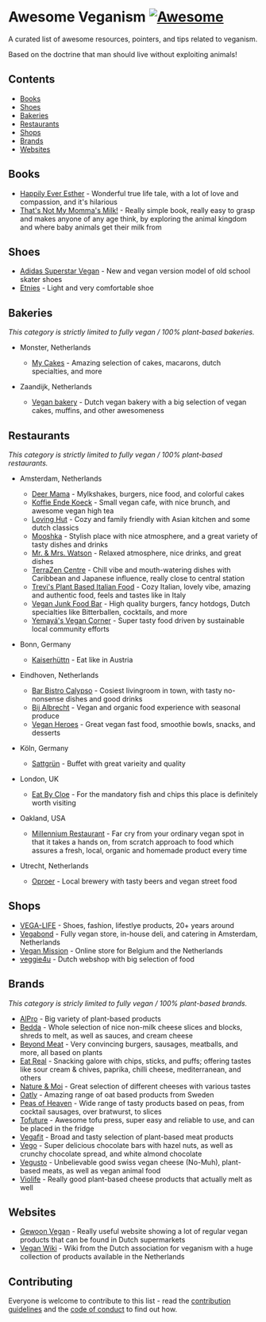 # Awesome Veganism [![Awesome](https://awesome.re/badge.svg)](https://github.com/sindresorhus/awesome)

A curated list of awesome resources, pointers, and tips related to veganism.

Based on the doctrine that man should live without exploiting animals!

## Contents

- [Books](#books)
- [Shoes](#shoes)
- [Bakeries](#bakeries)
- [Restaurants](#restaurants)
- [Shops](#shops)
- [Brands](#brands)
- [Websites](#websites)

## Books

- [Happily Ever Esther](https://www.grandcentralpublishing.com/titles/steve-jenkins/happily-ever-esther/9781538728123/) - Wonderful true life tale, with a lot of love and compassion, and it's hilarious
- [That's Not My Momma's Milk!](https://veganpublishers.com/multimedia-archive/thats-not-my-mommas-milk/) - Really simple book, really easy to grasp and makes anyone of any age think, by exploring the animal kingdom and where baby animals get their milk from

## Shoes

- [Adidas Superstar Vegan](https://www.adidas.com/us/superstar-vegan-shoes/FW2295.html) - New and vegan version model of old school skater shoes
- [Etnies](https://www.etnies.com/us/collections/vegan/) - Light and very comfortable shoe

## Bakeries

*This category is strictly limited to fully vegan / 100% plant-based bakeries.*

- Monster, Netherlands
  - [My Cakes](https://macarononline-nl.mijndomeinwebwinkel.nl/) - Amazing selection of cakes, macarons, dutch specialties, and more

- Zaandijk, Netherlands
  - [Vegan bakery](https://www.veganbakery.nl/) - Dutch vegan bakery with a big selection of vegan cakes, muffins, and other awesomeness

## Restaurants

*This category is strictly limited to fully vegan / 100% plant-based restaurants.*

- Amsterdam, Netherlands
  - [Deer Mama](https://deermama.nl/) - Mylkshakes, burgers, nice food, and colorful cakes
  - [Koffie Ende Koeck](https://koffieendekoeck.nl/) - Small vegan cafe, with nice brunch, and awesome vegan high tea
  - [Loving Hut](https://www.facebook.com/lovinghutamsterdam) - Cozy and family friendly with Asian kitchen and some dutch classics
  - [Mooshka](https://www.mooshka.nl/) - Stylish place with nice atmosphere, and a great variety of tasty dishes and drinks
  - [Mr. & Mrs. Watson](https://watsonsfood.com/) - Relaxed atmosphere, nice drinks, and great dishes
  - [TerraZen Centre](http://terrazencentre.com/) - Chill vibe and mouth-watering dishes with Caribbean and Japanese influence, really close to central station
  - [Trevi's Plant Based Italian Food](https://www.trevisamsterdam.nl/) - Cozy Italian, lovely vibe, amazing and authentic food, feels and tastes like in Italy
  - [Vegan Junk Food Bar](https://www.veganjunkfoodbar.com/) - High quality burgers, fancy hotdogs, Dutch specialties like Bitterballen, cocktails, and more
  - [Yemayá's Vegan Corner](https://yemaya.estate/) - Super tasty food driven by sustainable local community efforts

- Bonn, Germany
  - [Kaiserhüttn](https://kaiserhuettn.com/) - Eat like in Austria
   
- Eindhoven, Netherlands
  - [Bar Bistro Calypso](https://www.bistrocalypso.nl/) - Cosiest livingroom in town, with tasty no-nonsense dishes and good drinks
  - [Bij Albrecht](https://www.bijalbrecht.nl/) - Vegan and organic food experience with seasonal produce
  - [Vegan Heroes](https://veganheroes.nl/) - Great vegan fast food, smoothie bowls, snacks, and desserts

- Köln, Germany
  - [Sattgrün](https://www.sattgruen.com/) - Buffet with great varieity and quality 

- London, UK
  - [Eat By Cloe](https://eatbychloe.com/) - For the mandatory fish and chips this place is definitely worth visiting

- Oakland, USA
  - [Millennium Restaurant](https://www.millenniumrestaurant.com/) - Far cry from your ordinary vegan spot in that it takes a hands on, from scratch approach to food which assures a fresh, local, organic and homemade product every time
 
- Utrecht, Netherlands
  - [Oproer](https://www.oproerbrouwerij.nl/) - Local brewery with tasty beers and vegan street food

## Shops

- [VEGA-LIFE](https://www.vega-life.nl/) - Shoes, fashion, lifestlye products, 20+ years around
- [Vegabond](https://vegabond.nl/) - Fully vegan store, in-house deli, and catering in Amsterdam, Netherlands
- [Vegan Mission](https://www.veganmission.nl/) - Online store for Belgium and the Netherlands
- [veggie4u](https://webshop.veggie4u.nl/) - Dutch webshop with big selection of food

## Brands

*This category is stricly limited to fully vegan / 100% plant-based brands.*

- [AlPro](https://www.alpro.com/nl/) - Big variety of plant-based products
- [Bedda](https://bedda-world.com/) - Whole selection of nice non-milk cheese slices and blocks, shreds to melt, as well as sauces, and cream cheese
- [Beyond Meat](https://www.beyondmeat.com/) - Very convincing burgers, sausages, meatballs, and more, all based on plants
- [Eat Real](https://www.eatreal.co.uk/) - Snacking galore with chips, sticks, and puffs; offering tastes like sour cream & chives, paprika, chilli cheese, mediterranean, and others
- [Nature & Moi](http://www.nature-moi.fr/) - Great selection of different cheeses with various tastes
- [Oatly](https://www.oatly.com/int/) - Amazing range of oat based products from Sweden
- [Peas of Heaven](https://peasofheaven.com/) - Wide range of tasty products based on peas, from cocktail sausages, over bratwurst, to slices
- [Tofuture](https://www.tofuture.com/) - Awesome tofu press, super easy and reliable to use, and can be placed in the fridge
- [Vegafit](https://vegafit.com/) - Broad and tasty selection of plant-based meat products
- [Vego](http://www.vego-chocolate.com/) - Super delicious chocolate bars with hazel nuts, as well as crunchy chocolate spread, and white almond chocolate
- [Vegusto](https://www.vegusto.ch/) - Unbelievable good swiss vegan cheese (No-Muh), plant-based meats, as well as vegan animal food
- [Violife](https://violifefoods.com/) - Really good plant-based cheese products that actually melt as well

## Websites

- [Gewoon Vegan](https://gewoonvegan.nl/) - Really useful website showing a lot of regular vegan products that can be found in Dutch supermarkets
- [Vegan Wiki](https://veganwiki.nl/) - Wiki from the Dutch association for veganism with a huge collection of products available in the Netherlands

## Contributing

Everyone is welcome to contribute to this list - read the [contribution guidelines](CONTRIBUTING.md) and the [code of conduct](CODE_OF_CONDUCT.md) to find out how.
